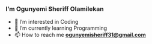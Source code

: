 ### I’m Ogunyemi Sheriff Olamilekan 
- 👀 I’m interested in Coding
- 🌱 I’m currently learning Programming 
- 📫 How to reach me **ogunyemisheriff31@gmail.com**


<!---
Shareefola/Shareefola is a ✨ special ✨ repository because its `README.md` (this file) appears on your GitHub profile.
You can click the Preview link to take a look at your changes.
--->
